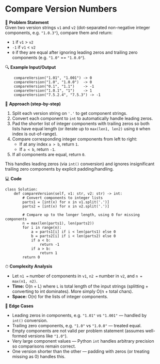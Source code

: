 # Compare Version Numbers

📜 **Problem Statement**  
Given two version strings `v1` and `v2` (dot-separated non-negative integer components, e.g. `"1.0.3"`), compare them and return:
- `1` if `v1` > `v2`
- `-1` if `v1` < `v2`
- `0` if they are equal after ignoring leading zeros and trailing zero components (e.g. `"1.0"` == `"1.0.0"`).

🔍 **Example Input/Output**  
```
    compareVersion("1.01", "1.001") -> 0
    compareVersion("1.0", "1.0.0")  -> 0
    compareVersion("0.1", "1.1")    -> -1
    compareVersion("1.0.1", "1")    -> 1
    compareVersion("7.5.2.4", "7.5.3") -> -1
```

🧠 **Approach (step-by-step)**  
1. Split each version string on `'.'` to get component strings.  
2. Convert each component to `int` to automatically handle leading zeros.  
3. Pad the shorter list of integer components with trailing zeros so both lists have equal length (or iterate up to `max(len1, len2)` using `0` when index is out-of-range).  
4. Compare corresponding integer components from left to right:
   - If at any index `a > b`, return `1`.
   - If `a < b`, return `-1`.
5. If all components are equal, return `0`.

This handles leading zeros (via `int()` conversion) and ignores insignificant trailing zero components by explicit padding/handling.

💻 **Code**  

    class Solution:
        def compareVersion(self, v1: str, v2: str) -> int:
            # Convert components to integer lists
            parts1 = [int(x) for x in v1.split('.')]
            parts2 = [int(x) for x in v2.split('.')]
    
            # Compare up to the longer length, using 0 for missing components
            n = max(len(parts1), len(parts2))
            for i in range(n):
                a = parts1[i] if i < len(parts1) else 0
                b = parts2[i] if i < len(parts2) else 0
                if a < b:
                    return -1
                if a > b:
                    return 1
            return 0

⏱ **Complexity Analysis**  
- Let `n1 =` number of components in `v1`, `n2 =` number in `v2`, and `n = max(n1, n2)`.  
- **Time:** O(n + L) where `L` is total length of the input strings (splitting + converting to int dominates). More simply O(n + total chars).  
- **Space:** O(n) for the lists of integer components.

🧪 **Edge Cases**  
- Leading zeros in components, e.g. `"1.01"` vs `"1.001"` — handled by `int()` conversion.  
- Trailing zero components, e.g. `"1.0"` vs `"1.0.0"` — treated equal.  
- Empty components are not valid per problem statement (assumes well-formed versions like `"1.0"`).  
- Very large component values — Python `int` handles arbitrary precision so comparisons remain correct.  
- One version shorter than the other — padding with zeros (or treating missing as 0) handles this.
